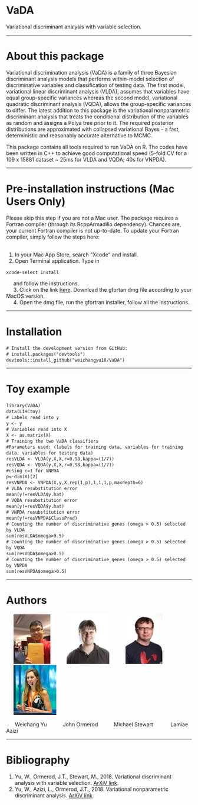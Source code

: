 # VaDA

Variational discriminant analysis with variable selection.

* * *

# About this package

Variational discrimination analysis (VaDA) is a family of three Bayesian discriminant analysis models that performs within-model selection of discriminative variables and classification of testing data. The first model, variational linear discriminant analysis (VLDA), assumes that variables have equal group-specific variances whereas the second model, variational quadratic discriminant analysis (VQDA), allows the group-specific variances to differ. The latest addition to this package is the variational nonparametric discriminant analysis that treats the conditional distribution of the variables as random and assigns a Polya tree prior to it. The required posterior distributions are approximated with collapsed variational Bayes - a fast, deterministic and reasonably accurate alternative to MCMC. 

This package contains all tools required to run VaDA on R. The codes have been written in C++ to achieve good computational speed (5-fold CV for a 109 x 15681 dataset ~ 25ms for VLDA and VQDA; 40s for VNPDA).

* * *

# Pre-installation instructions (Mac Users Only)
Please skip this step if you are not a Mac user. The package requires a Fortran compiler (through its RcppArmadillo dependency).
Chances are, your current Fortran compiler is not up-to-date. To update your Fortran compiler, simply follow the steps here: <br />
&nbsp;

1. In your Mac App Store, search "Xcode" and install. <br />
2. Open Terminal application. Type in

```{eval=FALSE}
xcode-select install
```
&nbsp; &nbsp;&nbsp;
and follow the instructions.<br />
&nbsp; &nbsp;&nbsp;
3. Click on the link [here](https://github.com/fxcoudert/gfortran-for-macOS/releases). Download the gfortan dmg file according to your MacOS version. <br />
&nbsp; &nbsp;&nbsp;
4. Open the dmg file, run the gfortran installer, follow all the instructions.

* * *

# Installation
```{r}
# Install the development version from GitHub:
# install.packages("devtools")
devtools::install_github("weichangyu10/VaDA")
```

* * *

# Toy example
```{r}
library(VaDA)
data(LIHCtoy)
# Labels read into y
y <- y
# Variables read into X
X <- as.matrix(X)
# Training the two VaDA classifiers
#Parameters used: (labels for training data, variables for training data, variables for testing data)
resVLDA <- VLDA(y,X,X,r=0.98,kappa=(1/7))
resVQDA <- VQDA(y,X,X,r=0.98,kappa=(1/7))
#using c=1 for VNPDA
p<-dim(X)[2]
resVNPDA <- VNPDA(X,y,X,rep(1,p),1,1,1,p,maxdepth=6)
# VLDA resubstitution error
mean(y!=resVLDA$y.hat)
# VQDA resubstitution error
mean(y!=resVQDA$y.hat)
# VNPDA resubstitution error
mean(y!=resVNPDA$ClassPred)
# Counting the number of discriminative genes (omega > 0.5) selected by VLDA
sum(resVLDA$omega>0.5)
# Counting the number of discriminative genes (omega > 0.5) selected by VQDA
sum(resVQDA$omega>0.5)
# Counting the number of discriminative genes (omega > 0.5) selected by VNPDA
sum(resVNPDA$omega>0.5)
```

* * *

# Authors
<p align="left">
  <img src="Weichang.jpg" alt="Weichang" width="100" hspace="20"/>
  <img src="JohnOrmerod.jpeg" alt="John Ormerod" width="116" hspace="20"/>
  <img src="MichaelStewart2.jpg" alt="Michael Stewart" height = "135" width="100" hspace="20"/>
  <img src="LamiaeAzizi.jpeg" alt="Lamiae Azizi" width="116" height = "135" hspace="20" hspace="20"/>
  <figcaption> &nbsp; &nbsp; &nbsp; Weichang Yu &nbsp; &nbsp; &nbsp; &nbsp; &nbsp; John Ormerod   &nbsp; &nbsp; &nbsp; &nbsp; &nbsp; Michael Stewart  &nbsp; &nbsp; &nbsp;&nbsp; &nbsp; &nbsp; Lamiae Azizi</figcaption>
</p>

<meta name="google-site-verification" content="W0k3rB7nJmCwsyaGKShsiAHywGJ6Vz5hlqYxI3UKsrA" />

* * *

# Bibliography
1. Yu, W., Ormerod, J.T., Stewart, M., 2018. Variational discriminant analysis with variable selection. [ArXiV link](https://arxiv.org/abs/1812.06605). <br />
2. Yu, W., Azizi, L., Ormerod, J.T., 2018. Variational nonparametric discriminant analysis. [ArXiV link](https://arxiv.org/abs/1812.03648). <br />
